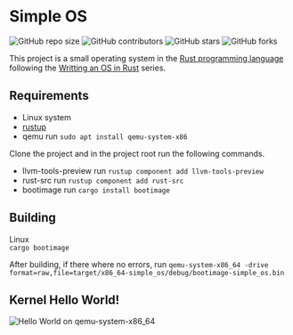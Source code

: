
# Simple OS

![GitHub repo size](https://img.shields.io/github/repo-size/CMIW/Simple-OS)
![GitHub contributors](https://img.shields.io/github/contributors/CMIW/Simple-OS)
![GitHub stars](https://img.shields.io/github/stars/CMIW/Simple-OS?style=social)
![GitHub forks](https://img.shields.io/github/forks/CMIW/Simple-OS?style=social)

This project is a small operating system in the [Rust programming language](https://www.rust-lang.org/) following the [Writting an OS in Rust](https://os.phil-opp.com/) series.

## Requirements
- Linux system
- [rustup](https://rustup.rs/)
- qemu run ```sudo apt install qemu-system-x86```

Clone the project and in the project root run the following commands.<br>

- llvm-tools-preview run ```rustup component add llvm-tools-preview```
- rust-src run ```rustup component add rust-src```
- bootimage run ```cargo install bootimage```

## Building
Linux<br>
```cargo bootimage```

After building, if there where no errors, run ```qemu-system-x86_64 -drive format=raw,file=target/x86_64-simple_os/debug/bootimage-simple_os.bin```

## Kernel Hello World!
![Hello World on qemu-system-x86_64](https://github.com/CMIW/Simple_OS.git/Kernel-Hello-World!.png)
